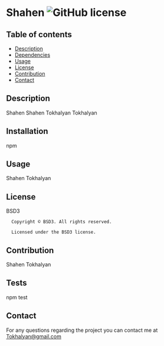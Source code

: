 # Shahen ![GitHub license](https://img.shields.io/badge/license-BSD3-yellowgreen.svg)

## Table of contents
* [Description](#description)
* [Dependencies](#dependencies)
* [Usage](#usage)
* [License](#license)
* [Contribution](#contribution)
* [Contact](#email)

## Description
Shahen Shahen Tokhalyan Tokhalyan

## Installation
npm

## Usage
Shahen Tokhalyan

## License
BSD3 

      Copyright © BSD3. All rights reserved. 
      
      Licensed under the BSD3 license.

## Contribution
Shahen Tokhalyan

## Tests
npm test

## Contact
For any questions regarding the project you can contact me at Tokhalyan@gmail.com
  